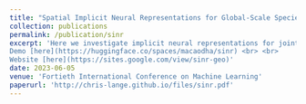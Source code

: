 ```yaml
---
title: "Spatial Implicit Neural Representations for Global-Scale Species Mapping"
collection: publications
permalink: /publication/sinr
excerpt: 'Here we investigate implicit neural representations for jointly estimating the spatial range of thousands of species from noisy, sparse, community collected data, with new benchmark tasks for geospatial representations and species distribution models. <br> <br>
Demo [here](https://huggingface.co/spaces/macaodha/sinr) <br> <br>
Website [here](https://sites.google.com/view/sinr-geo)'
date: 2023-06-05
venue: 'Fortieth International Conference on Machine Learning'
paperurl: 'http://chris-lange.github.io/files/sinr.pdf'
---
```

